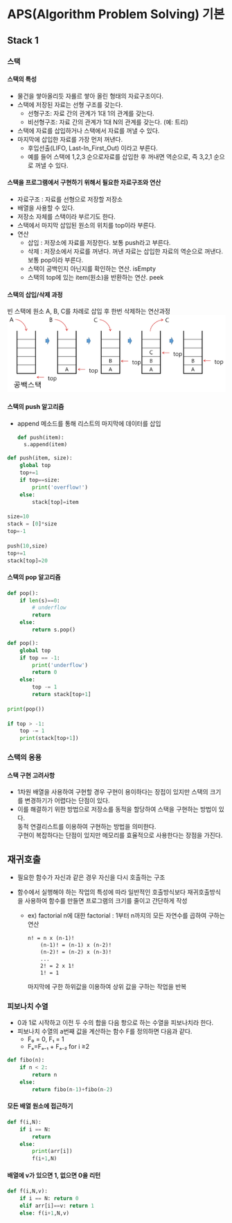 ﻿# APS(Algorithm Problem Solving) 기본

## Stack 1

### 스택

#### 스택의 특성

- 물건을 쌓아올리듯 자룔르 쌓아 올린 형태의 자료구조이다.
- 스택에 저장된 자료는 선형 구조를 갖는다.
  - 선형구조: 자료 간의 관계가 1대 1의 관계를 갖는다.
  - 비선형구조: 자료 간의 관계가 1대 N의 관계를 갖는다. (예: 트리)
- 스택에 자료를 삽입하거나 스택에서 자료를 꺼낼 수 있다.
- 마지막에 삽입한 자료를 가장 먼저 꺼낸다.
  - 후입선출(LIFO, Last-In_First_Out) 이라고 부른다.
  - 예를 들어 스택에 1,2,3 순으로자료를 삽입한 후 꺼내면 역순으로, 즉 3,2,1 순으로 꺼낼 수 있다.

#### 스택을 프로그램에서 구현하기 위해서 필요한 자료구조와 연산

- 자료구조 : 자료를 선형으로 저장할 저장소
- 배열을 사용할 수 있다.
- 저장소 자체를 스택이라 부르기도 한다.
- 스택에서 마지막 삽입된 원소의 위치를 top이라 부른다.
- 연산
  - 삽입 : 저장소에 자료를 저장한다. 보통 push라고 부른다.
  - 삭제 : 저장소에서 자료를 꺼낸다. 꺼낸 자료는 삽입한 자료의 역순으로 꺼낸다. 보통 pop이라 부른다.
  - 스택이 공백인지 아닌지를 확인하는 연산. isEmpty
  - 스택의 top에 있는 item(원소)을 반환하는 연산. peek

#### 스택의 삽입/삭제 과정

빈 스택에 원소 A, B, C를 차례로 삽입 후 한번 삭제하는 연산과정
![alt text](image-1.png)

#### 스택의 push 알고리즘

- append 메소드를 통해 리스트의 마지막에 데이터를 삽입
  ```py
  def push(item):
    s.append(item)
  ```

```py
def push(item, size):
    global top
    top+=1
    if top==size:
        print('overflow!')
    else:
        stack[top]=item

size=10
stack = [0]*size
top=-1

push(10,size)
top+=1
stack[top]=20
```

#### 스택의 pop 알고리즘

```py
def pop():
    if len(s)==0:
        # underflow
        return
    else:
        return s.pop()
```

```py
def pop():
    global top
    if top == -1:
        print('underflow')
        return 0
    else:
        top -= 1
        return stack[top+1]

print(pop())

if top > -1:
    top -= 1
    print(stack[top+1])
```

### 스택의 응용

#### 스택 구현 고려사항

- 1차원 배열을 사용하여 구현할 경우 구현이 용이하다는 장접이 있지만 스택의 크기를 변경하기가 어렵다는 단점이 있다.
- 이를 해결하기 위한 방법으로 저장소를 동적을 할당하여 스택을 구현하는 방법이 있다.<br>동적 연결리스트를 이용하여 구현하는 방법을 의미한다.<br>구현이 복잡하다는 단점이 있지만 메모리를 효율적으로 사용한다는 장점을 가진다.

## 재귀호출

- 필요한 함수가 자신과 같은 경우 자신을 다시 호출하는 구조
- 함수에서 실행해야 하는 작업의 특성에 따라 일반적인 호출방식보다 재귀호출방식을 사용하여 함수를 만들면 프로그램의 크기를 줄이고 간단하게 작성

  - ex) factorial
    n에 대한 factorial : 1부터 n까지의 모든 자연수를 곱하여 구하는 연산

    ```
    n! = n x (n-1)!
        (n-1)! = (n-1) x (n-2)!
        (n-2)! = (n-2) x (n-3)!
        ...
        2! = 2 x 1!
        1! = 1
    ```

    마지막에 구한 하위값을 이용하여 상위 값을 구하는 작업을 반복

### 피보나치 수열

- 0과 1로 시작하고 이전 두 수의 합을 다음 항으로 하는 수열을 피보나치라 한다.
- 피보나치 수열의 a번째 값을 계산하는 함수 F를 정의하면 다음과 같다.
  - F₀ = 0, F₁ = 1
  - Fₐ=Fₐ₋₁ + Fₐ₋₂ for i ≥2

```py
def fibo(n):
    if n < 2:
        return n
    else:
        return fibo(n-1)+fibo(n-2)
```

#### 모든 배열 원소에 접근하기

```py
def f(i,N):
    if i == N:
        return
    else:
        print(arr[i])
        f(i+1,N)
```

#### 배열에 v가 있으면 1, 없으면 0을 리턴

```py
def f(i,N,v):
    if i == N: return 0
    elif arr[i]==v: return 1
    else: f(i+1,N,v)
```
